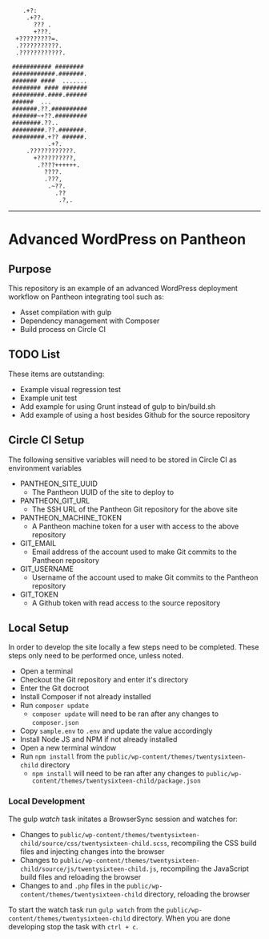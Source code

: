 ```
    .+?:
     .+??.
       ??? .
       +???.
  +?????????=.
  .???????????.
  .????????????.

 ########### ########
 ############.#######.
 ####### ####  .......
 ######## #### #######
 #########.####.######
 ######  ...
 #######.??.##########
 #######~+??.#########
 ########.??..
 #########.??.#######.
 #########.+?? ######.
           .+?.
     .????????????.
       +??????????,
        .????++++++.
          ????.
          .???,
           .~??.
             .??
              .?,.
```
---
# Advanced WordPress on Pantheon

## Purpose
This repository is an example of an advanced WordPress 
deployment workflow on Pantheon integrating tool such as:
* Asset compilation with gulp
* Dependency management with Composer
* Build process on Circle CI

## TODO List
These items are outstanding:
* Example visual regression test
* Example unit test
* Add example for using Grunt instead of gulp to bin/build.sh
* Add example of using a host besides Github for the source repository

## Circle CI Setup
The following sensitive variables will need to be 
stored in Circle CI as environment variables
* PANTHEON_SITE_UUID
    * The Pantheon UUID of the site to deploy to
* PANTHEON_GIT_URL
    * The SSH URL of the Pantheon Git repository for the above site
* PANTHEON_MACHINE_TOKEN
    * A Pantheon machine token for a user with access to the above repository
* GIT_EMAIL
    * Email address of the account used to make Git commits to the Pantheon repository
* GIT_USERNAME
    * Username of the account used to make Git commits to the Pantheon repository
* GIT_TOKEN
    * A Github token with read access to the source repository

## Local Setup
In order to develop the site locally a few steps need to be completed. 
These steps only need to be performed once, unless noted. 

* Open a terminal
* Checkout the Git repository and enter it's directory
* Enter the Git docroot
* Install Composer if not already installed
* Run `composer update`
    * `composer update` will need to be ran after any changes to `composer.json`
* Copy `sample.env` to `.env` and update the value accordingly
* Install Node JS and NPM if not already installed
* Open a new terminal window
* Run `npm install` from the `public/wp-content/themes/twentysixteen-child` directory
    * `npm install` will need to be ran after any changes to `public/wp-content/themes/twentysixteen-child/package.json` 

### Local Development
The gulp _watch_ task initates a BrowserSync session and watches for:
* Changes to `public/wp-content/themes/twentysixteen-child/source/css/twentysixteen-child.scss`, recompiling the CSS build files and injecting changes into the browser
* Changes to `public/wp-content/themes/twentysixteen-child/source/js/twentysixteen-child.js`, recompiling the JavaScript build files and reloading the browser
* Changes to and `.php` files in the `public/wp-content/themes/twentysixteen-child` directory, reloading the browser

To start the watch task run `gulp watch` from the `public/wp-content/themes/twentysixteen-child` directory.
When you are done developing stop the task with `ctrl + c`.